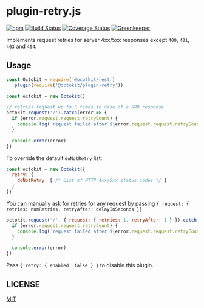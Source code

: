 # plugin-retry.js

[![npm](https://img.shields.io/npm/v/@octokit/plugin-retry.svg)](https://www.npmjs.com/package/@octokit/plugin-retry)
[![Build Status](https://travis-ci.com/octokit/plugin-retry.js.svg)](https://travis-ci.com/octokit/plugin-retry.js)
[![Coverage Status](https://img.shields.io/coveralls/github/octokit/plugin-retry.js.svg)](https://coveralls.io/github/octokit/plugin-retry.js)
[![Greenkeeper](https://badges.greenkeeper.io/octokit/plugin-retry.js.svg)](https://greenkeeper.io/)

Implements request retries for server 4xx/5xx responses except `400`, `401`, `403` and `404`.

## Usage

```js
const Octokit = require('@ocotkit/rest')
  .plugin(require('@octokit/plugin-retry'))

const octokit = new Octokit()

// retries request up to 3 times in case of a 500 response
octokit.request('/').catch(error => {
  if (error.request.request.retryCount) {
    console.log(`request failed after ${error.request.request.retryCount} retries`)
  }

  console.error(error)
})
```

To override the default `doNotRetry` list:

```js
const octokit = new Octokit({
  retry: {
    doNotRetry: [ /* List of HTTP 4xx/5xx status codes */ ]
  }
})
```

You can manually ask for retries for any request by passing `{ request: { retries: numRetries, retryAfter: delayInSeconds }}`

```js
octokit.request('/', { request: { retries: 1, retryAfter: 1 } }).catch(error => {
  if (error.request.request.retryCount) {
    console.log(`request failed after ${error.request.request.retryCount} retries`)
  }

  console.error(error)
})
```

Pass `{ retry: { enabled: false } }` to disable this plugin.

## LICENSE

[MIT](LICENSE)
